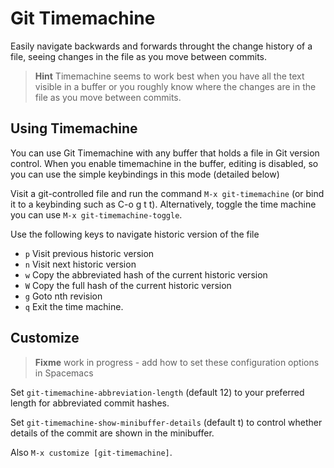# Git Timemachine

Easily navigate backwards and forwards throught the change history of a file, seeing changes in the file as you move between commits.

> **Hint** Timemachine seems to work best when you have all the text visible in a buffer or you roughly know where the changes are in the file as you move between commits.

## Using Timemachine

You can use Git Timemachine with any buffer that holds a file in Git version control.  When you enable timemachine in the buffer, editing is disabled, so you can use the simple keybindings in this mode (detailed below)

Visit a git-controlled file and run the command `M-x git-timemachine` (or bind it to a keybinding such as C-o g t t).  Alternatively, toggle the time machine you can use `M-x git-timemachine-toggle`.

Use the following keys to navigate historic version of the file
 - `p` Visit previous historic version
 - `n` Visit next historic version
 - `w` Copy the abbreviated hash of the current historic version
 - `W` Copy the full hash of the current historic version
 - `g` Goto nth revision
 - `q` Exit the time machine.

## Customize

> **Fixme** work in progress - add how to set these configuration options in Spacemacs

Set `git-timemachine-abbreviation-length` (default 12) to your preferred length for abbreviated commit hashes.

Set `git-timemachine-show-minibuffer-details` (default t) to control whether details of the commit are shown in the minibuffer.

Also `M-x customize [git-timemachine]`.
